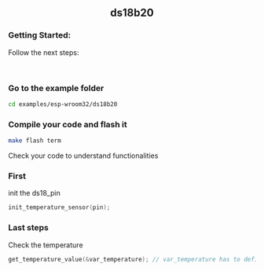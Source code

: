 <h2 align=center> ds18b20 </h2>

### Getting Started:

Follow the next steps:

<br>

### Go to the example folder

```sh
cd examples/esp-wroom32/ds18b20
```

### Compile your code and flash it

```sh
make flash term
```

Check your code to understand functionalities

### First
init the ds18_pin
```c
init_temperature_sensor(pin);
```

### Last steps
Check the temperature

```c
get_temperature_value(&var_temperature); // var_temperature has to defined previously as int16_t variable //
```
